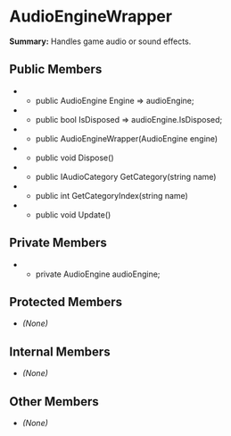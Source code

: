 # AudioEngineWrapper

**Summary:** Handles game audio or sound effects.

## Public Members
- - public AudioEngine Engine => audioEngine;
- - public bool IsDisposed => audioEngine.IsDisposed;
- - public AudioEngineWrapper(AudioEngine engine)
- - public void Dispose()
- - public IAudioCategory GetCategory(string name)
- - public int GetCategoryIndex(string name)
- - public void Update()

## Private Members
- - private AudioEngine audioEngine;

## Protected Members
- *(None)*

## Internal Members
- *(None)*

## Other Members
- *(None)*
